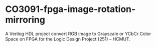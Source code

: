 # CO3091-fpga-image-rotation-mirroring
A Verilog HDL project convert RGB image to Grayscale or YCbCr Color Space on FPGA for the Logic Design Project (251) – HCMUT.
